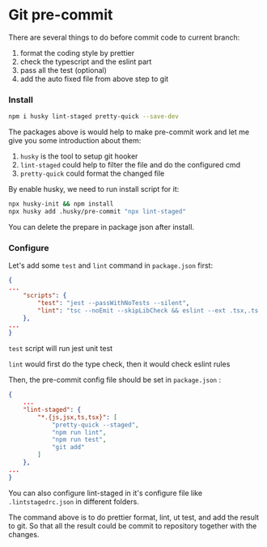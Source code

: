 # Git pre-commit

There are several things to do before commit code to current branch:

1. format the coding style by prettier
2. check the typescript and the eslint part
3. pass all the test (optional)
4. add the auto fixed file from above step to git

### Install

```bash
npm i husky lint-staged pretty-quick --save-dev
```

The packages above is would help to make pre-commit work and let me give you some introduction about them:

1. `husky` is the tool to setup git hooker
2. `lint-staged` could help to filter the file and do the configured cmd
3. `pretty-quick` could format the changed file



By enable husky, we need to run install script for it:

```bash
npx husky-init && npm install
npx husky add .husky/pre-commit "npx lint-staged"
```

You can delete the prepare in package json after install.

### Configure

Let's add some `test` and `lint` command in `package.json` first:



```json
{
...
    "scripts": {
        "test": "jest --passWithNoTests --silent",
        "lint": "tsc --noEmit --skipLibCheck && eslint --ext .tsx,.ts . --fix"
    },
...
}
```

`test` script will run jest unit test

`lint` would first do the type check, then it would check eslint rules&#x20;



Then, the pre-commit config file should be set in `package.json` :

```json
{
    ...
    "lint-staged": {
        "*.{js,jsx,ts,tsx}": [
            "pretty-quick --staged",
            "npm run lint",
            "npm run test",
            "git add"
        ]
    },
...
}
```

You can also configure lint-staged in it's configure file like `.lintstagedrc.json` in different folders.



The command above is to do prettier format, lint, ut test, and add the result to git. So that all the result could be commit to repository together with the changes.











